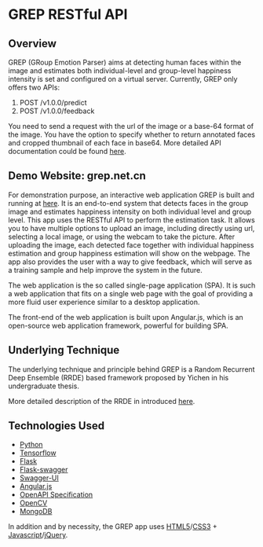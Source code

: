 # GREP RESTful API

## Overview

GREP (GRoup Emotion Parser) aims at detecting human faces within the image and estimates both individual-level and group-level happiness intensity is set and configured on a virtual server. Currently, GREP only offers two APIs:

1. POST /v1.0.0/predict
2. POST /v1.0.0/feedback

You need to send a request with the url of the image or a base-64 format of the image. You have the option to specify whether to return annotated faces and cropped thumbnail of each face in base64. More detailed API documentation could be found [here](https://grep.net.cn/doc).

## Demo Website: grep.net.cn

For demonstration purpose, an interactive web application GREP is built and running at [here](https://grep.net.cn). It is an end-to-end system that detects faces in the group image and estimates happiness intensity on both individual level and group level. This app uses the RESTful API to perform the estimation task. It allows you to have multiple options to upload an image, including directly using url, selecting a local image, or using the webcam to take the picture. After uploading the image, each detected face together with individual happiness estimation and group happiness estimation will show on the webpage. The app also provides the user with a way to give feedback, which will serve as a training sample and help improve the system in the future.
		
The web application is the so called single-page application (SPA). It is such a web application that fits on a single web page with the goal of providing a more fluid user experience similar to a desktop application. 
	
The front-end of the web application is built upon Angular.js, which is an open-source web application framework, powerful for building SPA.

## Underlying Technique
The underlying technique and principle behind GREP is a Random Recurrent Deep Ensemble (RRDE) based framework proposed by Yichen in his undergraduate thesis.

More detailed description of the RRDE in introduced [here]().

## Technologies Used

- [Python](https://www.python.org/)
- [Tensorflow](https://github.com/tensorflow/tensorflow)
- [Flask](http://flask.pocoo.org/)
- [Flask-swagger](https://github.com/gangverk/flask-swagger)
- [Swagger-UI](https://github.com/swagger-api/swagger-ui)
- [Angular.js](http://angularjs.org)
- [OpenAPI Specification](https://github.com/OAI/OpenAPI-Specification/)
- [OpenCV](http://opencv.org/)
- [MongoDB](https://docs.mongodb.com/manual/introduction/)

In addition and by necessity, the GREP app uses [HTML5](https://en.wikipedia.org/wiki/HTML5)/[CSS3](https://en.wikipedia.org/wiki/Cascading_Style_Sheets#CSS_3) + [Javascript](https://en.wikipedia.org/wiki/JavaScript)/[jQuery](https://jquery.com/).
